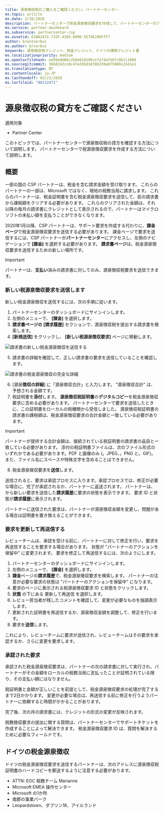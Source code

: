 ```yaml
---
title: 源泉徴収税のご購入をご確認ください。パートナーセンター
ms.topic: article
ms.date: 2/16/2020
description: パートナーセンターで税金源泉徴収要求を作成して、パートナーセンターのアカウントに源泉徴収税があることを確認します。
ms.service: partner-dashboard
ms.subservice: partnercenter-csp
ms.assetid: E1BA3415-732F-4385-8996-5E79E200F7F7
author: brentserbus
ms.author: brserbus
keywords: 源泉徴収税クレジット、税金クレジット、ドイツの課税クレジット書
ms.localizationpriority: medium
ms.openlocfilehash: ea99adb0bc2b9e010290ce7a74afe07c8b111888
ms.sourcegitcommit: 36b8242cc8c47ed36d16f86338a075080c2441e1
ms.translationtype: MT
ms.contentlocale: ja-JP
ms.lasthandoff: 03/21/2020
ms.locfileid: "80112471"
---
```

# <a name="make-sure-you-are-credited-for-withholding-tax"></a>源泉徴収税の貸方をご確認ください

適用対象

- Partner Center

このトピックでは、パートナーセンターで源泉徴収税の貸方を確認する方法について説明します。 パートナーセンターで税源泉徴収要求を作成する方法について説明します。

## <a name="overview"></a>概要

一部の国の CSP パートナーは、税金を含む請求金額を受け取ります。 これらのパートナーの一部は、Microsoft ではなく、現地の税務当局に請求します。 これらのパートナーは、税金証明書を含む税金源泉徴収要求を送信して、前の請求書から課税額をクリアする必要があります。 これらのクリアされた金額は、それ以降の毎月の請求書にクレジットとして表示されるので、パートナーはマイクロソフトの未払い額を支払うことができなくなります。

2020年1月以降、CSP パートナーは、サポート要求を作成する代わりに、**課金ページ**で税金源泉徴収要求を送信する必要があります。 課金ページで要求を送信するには、CSP パートナーが**パートナーセンター**にアクセスし、左側のナビゲーションで **[課金]** を選択する必要があります。 **請求書ページ**は、税金源泉徴収要求を送信するための新しい場所です。 

> [!IMPORTANT]
> パートナーは、**支払い**済みの請求書に対してのみ、源泉徴収税要求を送信できます。

### <a name="submit-a-new-tax-withholding-request"></a>新しい税源泉徴収要求を送信します

新しい税金源泉徴収を送信するには、次の手順に従います。

1. パートナーセンターのダッシュボードにサインインします。
2. 左側のメニューで、 **[課金]** を選択します。
3. **請求書ページの** **[請求履歴]** セクションで、源泉徴収税を提出する請求書を検索します。
4. **[新規送信]** をクリックし、 **[新しい税源泉徴収要求]** ページに移動します。

![請求書の新しい税金源泉徴収を送信する](images/wht1.png)

5. 請求書の詳細を確認して、正しい請求書の要求を送信していることを確認します。

![請求書の税金源泉徴収の完全な詳細](images/wht2.png)

6. [源泉**徴収の詳細**] に「源泉徴収合計」と入力します。 "源泉徴収合計" は、予想される金額です。
7. 税証明書を**添付**します。 **源泉徴収税証明書**の**デジタルコピー**を税金源泉徴収要求に含める必要があります。 パートナーセンターで要求を送信したときに、この証明書をローカルの税機関から受信しました。 源泉徴収税証明書の請求書の課税額は、税金源泉徴収要求の合計金額と一致している必要があります。 

> [!IMPORTANT]
> パートナーが提供する合計金額は、接続されている税証明書の請求書の品目と一致している必要があります。 添付の税証明書ファイルは、次のファイル形式のいずれかである必要があります。PDF と画像のみ (。JPEG、。PNG と。GIF)。 また、ファイル名にスペースや特殊文字を含めることはできません。

8. 税金源泉徴収要求を**送信**します。

送信されると、要求は承認プロセスに入ります。承認プロセスでは、修正が必要な場合に、完了が承認されるか、パートナーに返送されます。 パートナーは、から新しい要求を送信した**請求履歴**に要求の状態を表示できます。 要求 ID と状態が**請求履歴**に表示されます。

パートナーに送信された要求は、パートナーが源泉徴収金額を変更し、問題がある場合は証明書を置き換えることができます。 

### <a name="update-request-and-resubmit"></a>要求を更新して再送信する

レビューチームは、承認を受ける前に、パートナーに対して修正を行い、要求を再送信することを要求する場合があります。 状態が "パートナーのアクションを保留中" に変更されます。 要求を修正して再送信するには、次のようにします。
 
1. パートナーセンターのダッシュボードにサインインします。
2. 左側のメニューで、 **[課金]** を選択します。
3. **課金**ページの**請求履歴**で、税金源泉徴収要求を検索します。 パートナーの注意が必要な要求の状態は "パートナーのアクションを保留中" になります。
4. 要求のページに表示される税源泉徴収要求 ID と状態をクリックします。
5. **状態** の下にある 更新して再送信 を選択します。
6. レビュー担当者が残したコメントを確認して、変更が必要なものを強調表示します。
7. 更新された証明書を再送信するか、源泉徴収金額を調整して、修正を行います。
8. 要求を**送信**します。 

これにより、レビューチームに要求が送信され、レビューチームはその要求を承認するか、さらに変更を要求します。
 
### <a name="approved-requests"></a>承認された要求

承認された税金源泉徴収要求は、パートナーの次の請求書に対して実行され、パートナーがその金額をローカルの税務当局に支払ったことが証明されている限り、その支払い額にはなりません。

税証明書と金額が正しいことを前提として、税金源泉徴収要求の処理が完了するまで2日かかります。 変更が必要な場合は、再送信する前に修正を行うようパートナーに依頼すると時間がかかることがあります。

完了後、次の月の請求書には、クレジットの形式の変更が反映されます。
 
税務徴収要求の提出に関する質問は、パートナーセンターでサポートチケットを作成することによって解決できます。 税金源泉徴収要求 ID は、質問を解決するために必要なフィールドです。

## <a name="german-tax-withholding"></a>ドイツの税金源泉徴収

ドイツの税金源泉徴収要求を送信するパートナーは、次のアドレスに源泉徴収税証明書のハードコピーを郵送するように注意する必要があります。 

- ATTN: EOC 税務チーム Marianne
- Microsoft EMEA 操作センター
- Microsoft の1か所
- 南郡の事業パーク
- Leopardstown、ダブリン18、アイルランド

